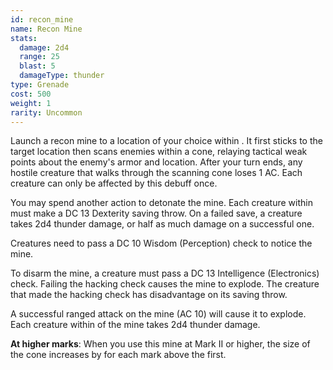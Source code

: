 ```yaml
---
id: recon_mine
name: Recon Mine
stats:
  damage: 2d4
  range: 25
  blast: 5
  damageType: thunder
type: Grenade
cost: 500
weight: 1
rarity: Uncommon
---
```

Launch a recon mine to a location of your choice within <me-distance length="25" />. It first sticks to the target 
location then scans enemies within a <me-distance length="25" /> cone, relaying tactical weak points about the enemy's 
armor and location. After your turn ends, any hostile creature that walks through the scanning cone loses 1 AC. 
Each creature can only be affected by this debuff once.

You may spend another action to detonate the mine. Each creature within <me-distance length="5" /> must make a 
DC 13 Dexterity saving throw. On a failed save, a creature takes 2d4 thunder damage, or half as much damage on a 
successful one.

Creatures need to pass a DC 10 Wisdom (Perception) check to notice the mine.

To disarm the mine, a creature must pass a DC 13 Intelligence (Electronics) check. Failing the hacking check causes
the mine to explode. The creature that made the hacking check has disadvantage on its saving throw.

A successful ranged attack on the mine (AC 10) will cause it to explode. Each creature within <me-distance length="5" />
of the mine takes 2d4 thunder damage.

__At higher marks__: When you use this mine at Mark II or higher, the size of the cone increases by 
<me-distance length="5" /> for each mark above the first.
